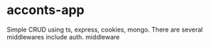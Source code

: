 # acconts-app

Simple CRUD using ts, express, cookies, mongo.
There are several middlewares include auth. middleware
